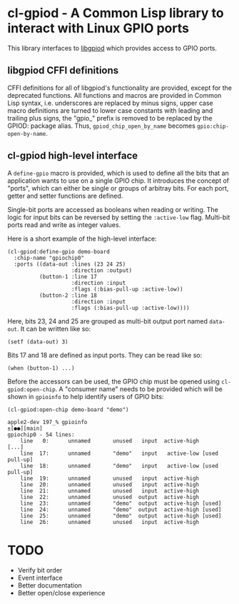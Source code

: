 # cl-gpiod - A Common Lisp library to interact with Linux GPIO ports

This library interfaces to
[libgpiod](https://git.kernel.org/pub/scm/libs/libgpiod/libgpiod.git/)
which provides access to GPIO ports.

## libgpiod CFFI definitions

CFFI definitions for all of libgpiod's functionality are provided,
except for the deprecated functions.  All functions and macros are
provided in Common Lisp syntax, i.e. underscores are replaced by minus
signs, upper case macro definitions are turned to lower case constants
with leading and trailing plus signs, the "gpio_" prefix is removed to
be replaced by the GPIOD: package alias.   Thus,
`gpiod_chip_open_by_name` becomes `gpio:chip-open-by-name`.

## cl-gpiod high-level interface

A `define-gpio` macro is provided, which is used to define all the
bits that an application wants to use on a single GPIO chip.  It
introduces the concept of "ports", which can either be single or
groups of arbitray bits.  For each port, getter and setter functions
are defined.

Single-bit ports are accessed as booleans when reading or writing.
The logic for input bits can be reversed by setting the `:active-low`
flag.  Multi-bit ports read and write as integer values.

Here is a short example of the high-level interface:

```
(cl-gpiod:define-gpio demo-board
  :chip-name "gpiochip0"
  :ports ((data-out :lines (23 24 25)
                    :direction :output)
          (button-1 :line 17
                    :direction :input
                    :flags (:bias-pull-up :active-low))
          (button-2 :line 18
                    :direction :input
                    :flags (:bias-pull-up :active-low))))
```

Here, bits 23, 24 and 25 are grouped as multi-bit output port named
`data-out`.  It can be written like so:

    (setf (data-out) 3)

Bits 17 and 18 are defined as input ports.  They can be read like so:

    (when (button-1) ...)

Before the accessors can be used, the GPIO chip must be opened using
`cl-gpiod:open-chip`.  A "consumer name" needs to be provided which
will be shown in `gpioinfo` to help identify users of GPIO bits:

    (cl-gpiod:open-chip demo-board "demo")

```
apple2-dev 197_% gpioinfo                                                                                                               ±[●●][main]
gpiochip0 - 54 lines:
    line   0:      unnamed       unused   input  active-high
[...]
    line  17:      unnamed       "demo"   input   active-low [used pull-up]
    line  18:      unnamed       "demo"   input   active-low [used pull-up]
    line  19:      unnamed       unused   input  active-high
    line  20:      unnamed       unused   input  active-high
    line  21:      unnamed       unused   input  active-high
    line  22:      unnamed       unused  output  active-high
    line  23:      unnamed       "demo"  output  active-high [used]
    line  24:      unnamed       "demo"  output  active-high [used]
    line  25:      unnamed       "demo"  output  active-high [used]
    line  26:      unnamed       unused   input  active-high
```


# TODO

 - Verify bit order
 - Event interface
 - Better documentation
 - Better open/close experience
